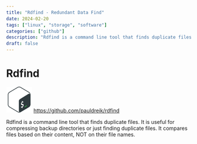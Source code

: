 ```yaml
---
title: "Rdfind - Redundant Data Find"
date: 2024-02-20
tags: ["linux", "storage", "software"]
categories: ["github"]
description: "Rdfind is a command line tool that finds duplicate files."
draft: false
---
```


# Rdfind
<img src="https://raw.githubusercontent.com/althaser/website/67c0225b7e6216e4ba43ff7fd529d3feb8126b96/static/images/bash.svg" alt="Rdfind" width="70" height="70"> https://github.com/pauldreik/rdfind

Rdfind is a command line tool that finds duplicate files. It is useful for compressing backup directories or just finding duplicate files. It compares files based on their content, NOT on their file names.
